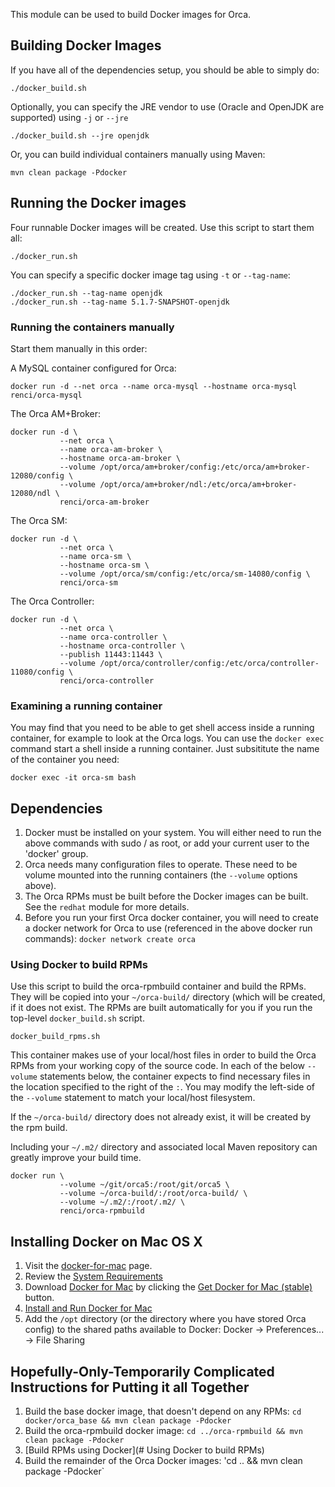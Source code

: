 This module can be used to build Docker images for Orca.

## Building Docker Images
If you have all of the dependencies setup, you should be able to simply do:
```
./docker_build.sh
```

Optionally, you can specify the JRE vendor to use (Oracle and OpenJDK are supported) using `-j` or `--jre`
```
./docker_build.sh --jre openjdk
```

Or, you can build individual containers manually using Maven:
```
mvn clean package -Pdocker
```

## Running the Docker images
Four runnable Docker images will be created. Use this script to start them all:
```
./docker_run.sh
```

You can specify a specific docker image tag using `-t` or `--tag-name`:
```
./docker_run.sh --tag-name openjdk
./docker_run.sh --tag-name 5.1.7-SNAPSHOT-openjdk
```

### Running the containers manually
Start them manually in this order:

A MySQL container configured for Orca:
```
docker run -d --net orca --name orca-mysql --hostname orca-mysql renci/orca-mysql
```

The Orca AM+Broker:
```
docker run -d \
           --net orca \
           --name orca-am-broker \
           --hostname orca-am-broker \
           --volume /opt/orca/am+broker/config:/etc/orca/am+broker-12080/config \
           --volume /opt/orca/am+broker/ndl:/etc/orca/am+broker-12080/ndl \
           renci/orca-am-broker
```

The Orca SM:
```
docker run -d \
           --net orca \
           --name orca-sm \
           --hostname orca-sm \
           --volume /opt/orca/sm/config:/etc/orca/sm-14080/config \
           renci/orca-sm
```

The Orca Controller:
```
docker run -d \
           --net orca \
           --name orca-controller \
           --hostname orca-controller \
           --publish 11443:11443 \
           --volume /opt/orca/controller/config:/etc/orca/controller-11080/config \
           renci/orca-controller
```

### Examining a running container
You may find that you need to be able to get shell access inside a running container, for example to look at the Orca logs.  You can use the `docker exec` command start a shell inside a running container.  Just subsititute the name of the container you need:
```
docker exec -it orca-sm bash
```

## Dependencies
1. Docker must be installed on your system.  You will either need to run the above commands with sudo / as root, or add your current user to the 'docker' group.
1. Orca needs many configuration files to operate.  These need to be volume mounted into the running containers (the `--volume` options above).
1. The Orca RPMs must be built before the Docker images can be built.  See the `redhat` module for more details.
1. Before you run your first Orca docker container, you will need to create a docker network for Orca to use (referenced in the above docker run commands): `docker network create orca`

### Using Docker to build RPMs
Use this script to build the orca-rpmbuild container and build the RPMs.  They will be copied into your `~/orca-build/` directory (which will be created, if it does not exist. The RPMs are built automatically for you if you run the top-level `docker_build.sh` script.
```
docker_build_rpms.sh
```

This container makes use of your local/host files in order to build the Orca RPMs from your working copy of the source code.  In each of the below `--volume` statements below, the container expects to find necessary files in the location specified to the right of the `:`.  You may modify the left-side of the `--volume` statement to match your local/host filesystem.

If the `~/orca-build/` directory does not already exist, it will be created by the rpm build.

Including your `~/.m2/` directory and associated local Maven repository can greatly improve your build time.

```
docker run \
           --volume ~/git/orca5:/root/git/orca5 \
           --volume ~/orca-build/:/root/orca-build/ \
           --volume ~/.m2/:/root/.m2/ \
           renci/orca-rpmbuild
```

## Installing Docker on Mac OS X
1. Visit the [docker-for-mac](https://docs.docker.com/docker-for-mac/) page.
1. Review the [System Requirements](https://docs.docker.com/docker-for-mac/#/what-to-know-before-you-install)
1. Download [Docker for Mac](https://docs.docker.com/docker-for-mac/#/download-docker-for-mac) by clicking the [Get Docker for Mac (stable)](https://download.docker.com/mac/stable/Docker.dmg) button.
1. [Install and Run Docker for Mac](https://docs.docker.com/docker-for-mac/#/step-1-install-and-run-docker-for-mac)
1. Add the `/opt` directory (or the directory where you have stored Orca config) to the shared paths available to Docker: Docker -> Preferences... -> File Sharing

## Hopefully-Only-Temporarily Complicated Instructions for Putting it all Together
1. Build the base docker image, that doesn't depend on any RPMs: `cd docker/orca_base && mvn clean package -Pdocker`
1. Build the orca-rpmbuild docker image: `cd ../orca-rpmbuild && mvn clean package -Pdocker`
1. [Build RPMs using Docker](# Using Docker to build RPMs)
1. Build the remainder of the Orca Docker images: 'cd .. && mvn clean package -Pdocker`

